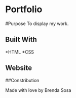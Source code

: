 # Portfolio

#Purpose
To display my work.

## Built With
*HTML
*CSS

## Website



##Constribution

Made with love by Brenda Sosa
